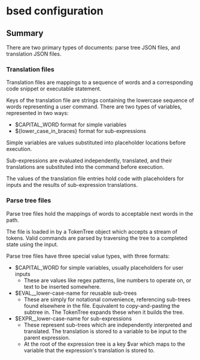 # bsed configuration

## Summary

There are two primary types of documents: parse tree JSON files, and translation JSON files.

### Translation files
Translation files are mappings to a sequence of words and a corresponding code snippet or executable statement.

Keys of the translation file are strings containing the lowercase sequence of words representing a user command. 
There are two types of variables, represented in two ways:

- $CAPITAL_WORD format for simple variables
- ${lower_case_in_braces} format for sub-expressions 

Simple variables are values substituted into placeholder locations before execution. 

Sub-expressions are evaluated independently, translated, and their translations are substituted into the command 
before execution.

The values of the translation file entries hold code with placeholders for inputs and the results of sub-expression 
translations.

### Parse tree files

Parse tree files hold the mappings of words to acceptable next words in the path. 

The file is loaded in by a TokenTree object which accepts a stream of tokens. Valid commands are parsed by traversing 
the tree to a completed state using the input. 

Parse tree files have three special value types, with three formats: 

- $CAPITAL_WORD for simple variables, usually placeholders for user inputs 
    - These are values like regex patterns, line numbers to operate on, or text to be inserted somewhere.
- $EVAL__lower-case-name for reusable sub-trees
    - These are simply for notational convenience, referencing sub-trees found elsewhere in the file. Equivalent to 
    copy-and-pasting the subtree in. The TokenTree expands these when it builds the tree.
- $EXPR__lower-case-name for sub-expressions
    - These represent sub-trees which are independently interpreted and translated. The translation is stored to a 
    variable to be input to the parent expression.
    - At the root of the expression tree is a key $var which maps to the variable that the expression's translation 
    is stored to.

